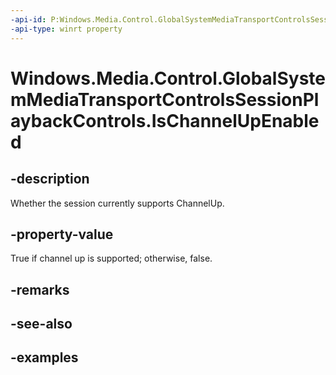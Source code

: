 ```yaml
---
-api-id: P:Windows.Media.Control.GlobalSystemMediaTransportControlsSessionPlaybackControls.IsChannelUpEnabled
-api-type: winrt property
---
```


<!-- Property syntax.
public bool IsChannelUpEnabled { get; }
-->

# Windows.Media.Control.GlobalSystemMediaTransportControlsSessionPlaybackControls.IsChannelUpEnabled

## -description
Whether the session currently supports ChannelUp.

## -property-value
True if channel up is supported; otherwise, false.

## -remarks

## -see-also

## -examples

